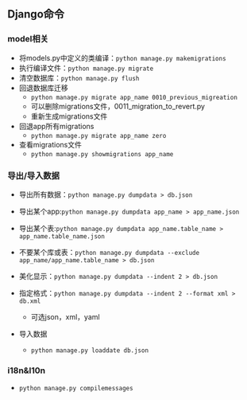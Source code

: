 ## Django命令

### model相关
- 将models.py中定义的类编译：`python manage.py makemigrations`
- 执行编译文件：`python manage.py migrate`
- 清空数据库：`python manage.py flush`
- 回退数据库迁移
	- `python manage.py migrate app_name 0010_previous_migreation`
	- 可以删除migrations文件，0011_migration_to_revert.py
	- 重新生成migrations文件
- 回退app所有migrations
	- `python manage.py migrate app_name zero`
- 查看migrations文件
	- `python manage.py showmigrations app_name`

### 导出/导入数据
- 导出所有数据：`python manage.py dumpdata > db.json`
- 导出某个app:`python manage.py dumpdata app_name > app_name.json`
- 导出某个表:`python manage.py dumpdata app_name.table_name > app_name.table_name.json`
- 不要某个库或表：`python manage.py dumpdata --exclude app_name/app_name.table_name > db.json`
- 美化显示：`python manage.py dumpdata --indent 2 > db.json`
- 指定格式：`python manage.py dumpdata --indent 2 --format xml > db.xml`
	- 可选json，xml，yaml

- 导入数据
	- `python manage.py loaddate db.json`

### i18n&l10n
- `python manage.py compilemessages`

